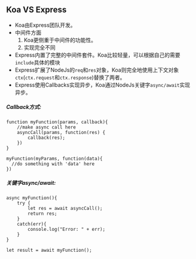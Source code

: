 ## Koa VS Express
* Koa由Express团队开发。
* 中间件方面
	1. Koa更侧重于中间件的功能性。
	2. 实现完全不同
* Express内置了完整的中间件套件。Koa比较轻量，可以根据自己的需要`include`具体的模块	
* Express扩展了NodeJs的`req`和`res`对象，Koa则完全地使用上下文对象`ctx`(`ctx.request`和`ctx.response`)替换了两者。
* Express使用Callbacks实现异步，Koa通过NodeJs关键字`async/await`实现异步。
##### Callback方式:
```
function myFunction(params, callback){
	//make async call here
	asyncCall(params, function(res) {
		callback(res);
	})
}

myFunction(myParams, function(data){
  //do something with 'data' here
})
```
##### 关键字async/await:
```
async myFunction(){
	try	{
		let res = await asyncCall();
		return res;
	}
	catch(err){
		console.log("Error: " + err);
	}
}

let result = await myFunction();
```
